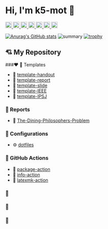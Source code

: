 # Hi, I'm k5-mot 👋

<p align="left">
  <a href="http://twitter.com/yutkat">
    <img height="20" src="https://img.shields.io/twitter/follow/k5_mot?label=Twitter&logo=twitter&style=flat" />
  </a>
  <a href="https://github.com/k5-mot">
    <img height="20" src="https://img.shields.io/github/followers/k5-mot?label=follow&logo=github&style=flat" />
  </a>
  <a href="https://www.reddit.com/user/k5-mot">
    <img height="20" src="https://img.shields.io/reddit/user-karma/combined/k5-mot?label=Reddit&logo=reddit&style=flat" />
  </a>
  <a href="https://stackoverflow.com/users/18057054/k5-mot">
    <img height="20" src="https://img.shields.io/stackexchange/stackoverflow/r/18057054?label=StackOverflow&logo=stack-overflow&style=flat" />
  </a>
  <a href="https://ja.stackoverflow.com/users/37685/k5-mot">
    <img height="20" src="https://img.shields.io/stackexchange/stackoverflow/r/18057054?label=StackOverflow&logo=stack-overflow&style=flat" />
  </a>
  <a href="http://qiita.com/k5-mot">
    <img height="20" src="https://qiita-badge.apiapi.app/s/k5-mot/posts.svg" />
  </a>
  <//qiita.com/k5-mot">
    <img height="20" src="https://qiita-badge.apiapi.app/s/k5-mot/contributions.svg" />
  </a>
</p>

<!--p align="left">
  <a href="https://k5-mot.github.io/">
    <img alt="homepage" width="30px" src="https://simpleicons.org/icons/homeassistantcommunitystore.svg" />
  </a>
  <a href="https://twitter.com/k5-mot">
    <img alt="twitter" width="30px" src="https://simpleicons.org/icons/twitter.svg" />
  </a>
  <a href="https://qiita.com/k5-mot">
    <img alt="qiita" width="30px" src="https://simpleicons.org/icons/qiita.svg" />
  </a>
  <a href="https://dev.to/k5-mot" target="blank">
    <img src="https://cdn.jsdelivr.net/npm/simple-icons@3.0.1/icons/dev-dot-to.svg" alt="yutkat" height="30" width="30" />
  </a>
  <a href="https://stackoverflow.com/users/k5-mot" target="blank">
    <img src="https://cdn.jsdelivr.net/npm/simple-icons@3.0.1/icons/stackoverflow.svg" alt="yutkat" height="30" width="30" />
  </a>
  <a href="https://www.quora.com/profile/k5-mot" target="blank">
    <img src="https://simpleicons.org/icons/quora.svg" alt="yutkat" height="30" width="30" />
  </a>
</p-->

[![Anurag's GitHub stats](https://github-readme-stats.vercel.app/api?username=k5-mot)](https://github.com/anuraghazra/github-readme-stats)
![summary](https://github-profile-summary-cards.vercel.app/api/cards/profile-details?username=k5-mot&theme=default)
[![trophy](https://github-profile-trophy.vercel.app/?username=k5-mot)](https://github.com/ryo-ma/github-profile-trophy)


## 💘 My Repository

###❤️ 🧭 Templates
+ 📜 [template-handout](https://github.com/k5-mot/template-handout)
+ 📜 [template-report](https://github.com/k5-mot/template-report)
+ 📜 [template-slide](https://github.com/k5-mot/template-slide)
+ 📜 [template-IEEE](https://github.com/k5-mot/template-IEEE)
+ 📜 [template-IPSJ](https://github.com/k5-mot/template-IPSJ)

### 🧡 Reports
+ 📌 [The-Dining-Philosophers-Problem](https://github.com/k5-mot/The-Dining-Philosophers-Problem)

### 💛 Configurations
+ ⚙️ [dotfiles](https://github.com/k5-mot/dotfiles)

### 💚 GitHub Actions
+ 🎈 [package-action](https://github.com/k5-mot/package-action)
+ 🎈 [info-action](https://github.com/k5-mot/info-action)
+ 🎈 [latexmk-action](https://github.com/k5-mot/latexmk-action)

### 💙
### 💜
### 🤎



<!--
**k5-mot/k5-mot** is a ✨ _special_ ✨ repository because its `README.md` (this file) appears on your GitHub profile.

Here are some ideas to get you started:

- 🔭 I’m currently working on ...
- 🌱 I’m currently learning ...
- 👯 I’m looking to collaborate on ...
- 🤔 I’m looking for help with ...
- 💬 Ask me about ...
- 📫 How to reach me: ...
- 😄 Pronouns: ...
- ⚡ Fun fact: ...
-->
